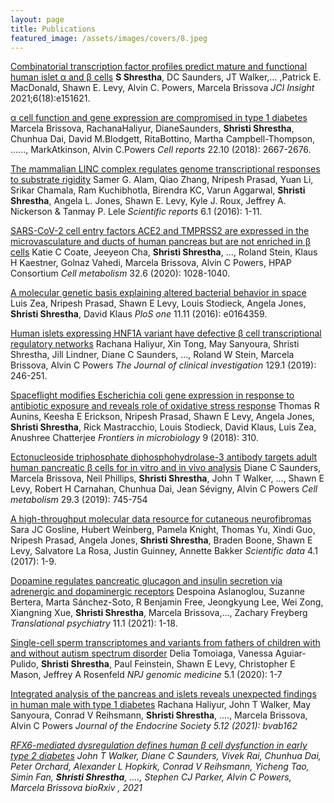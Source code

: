 ```yaml
---
layout: page
title: Publications
featured_image: /assets/images/covers/8.jpeg
---
```

[Combinatorial transcription factor profiles predict mature and functional human islet α and β cells](https://insight.jci.org/articles/view/151621?utm_source=submission_site&utm_medium=email&utm_campaign=notice-of-publication)
**S Shrestha**, DC Saunders, JT Walker,… ,Patrick E. MacDonald, Shawn E. Levy, Alvin C. Powers, Marcela Brissova
<em>JCI Insight</em> 2021;6(18):e151621.

[α cell function and gene expression are compromised in type 1 diabetes](https://www.cell.com/cell-reports/pdf/S2211-1247(18)30213-4.pdf)
Marcela Brissova, RachanaHaliyur, DianeSaunders, **Shristi Shrestha**, Chunhua Dai, David M.Blodgett, RitaBottino, Martha Campbell-Thompson, ......, MarkAtkinson, Alvin C.Powers
<em>Cell reports</em> 22.10 (2018): 2667-2676.

[The mammalian LINC complex regulates genome transcriptional responses to substrate rigidity](https://www.nature.com/articles/srep38063)
Samer G. Alam, Qiao Zhang, Nripesh Prasad, Yuan Li, Srikar Chamala, Ram Kuchibhotla, Birendra KC, Varun Aggarwal, **Shristi Shrestha**, Angela L. Jones, Shawn E. Levy, Kyle J. Roux, Jeffrey A. Nickerson & Tanmay P. Lele 
<em>Scientific reports</em> 6.1 (2016): 1-11.

[SARS-CoV-2 cell entry factors ACE2 and TMPRSS2 are expressed in the microvasculature and ducts of human pancreas but are not enriched in β cells](https://www.sciencedirect.com/science/article/pii/S155041312030601X)
Katie C Coate, Jeeyeon Cha, **Shristi Shrestha**, ..., Roland Stein, Klaus H Kaestner, Golnaz Vahedi, Marcela Brissova, Alvin C Powers, HPAP Consortium
<em>Cell metabolism</em> 32.6 (2020): 1028-1040.

[A molecular genetic basis explaining altered bacterial behavior in space](https://journals.plos.org/plosone/article?id=10.1371/journal.pone.0164359)
Luis Zea, Nripesh Prasad, Shawn E Levy, Louis Stodieck, Angela Jones, **Shristi Shrestha**, David Klaus
<em>PloS one</em> 11.11 (2016): e0164359.
 
[Human islets expressing HNF1A variant have defective β cell transcriptional regulatory networks](https://www.jci.org/articles/view/121994)
Rachana Haliyur, Xin Tong, May Sanyoura, Shristi Shrestha, Jill Lindner, Diane C Saunders, ..., Roland W Stein, Marcela Brissova, Alvin C Powers
<em>The Journal of clinical investigation</em> 129.1 (2019): 246-251.

[Spaceflight modifies Escherichia coli gene expression in response to antibiotic exposure and reveals role of oxidative stress response](https://www.frontiersin.org/articles/10.3389/fmicb.2018.00310/full)
Thomas R Aunins, Keesha E Erickson, Nripesh Prasad, Shawn E Levy, Angela Jones, **Shristi Shrestha**, Rick Mastracchio, Louis Stodieck, David Klaus, Luis Zea, Anushree Chatterjee
<em>Frontiers in microbiology</em>  9 (2018): 310.

[Ectonucleoside triphosphate diphosphohydrolase-3 antibody targets adult human pancreatic β cells for in vitro and in vivo analysis](https://www.sciencedirect.com/science/article/pii/S1550413118306399)
Diane C Saunders, Marcela Brissova, Neil Phillips, **Shristi Shrestha**, John T Walker, ..., Shawn E Levy, Robert H Carnahan, Chunhua Dai, Jean Sévigny, Alvin C Powers
<em>Cell metabolism</em>  29.3 (2019): 745-754
    
[A high-throughput molecular data resource for cutaneous neurofibromas](https://www.nature.com/articles/sdata201745)
Sara JC Gosline, Hubert Weinberg, Pamela Knight, Thomas Yu, Xindi Guo, Nripesh Prasad, Angela Jones, **Shristi Shrestha**, Braden Boone, Shawn E Levy, Salvatore La Rosa, Justin Guinney, Annette Bakker
<em>Scientific data</em> 4.1 (2017): 1-9.

[Dopamine regulates pancreatic glucagon and insulin secretion via adrenergic and dopaminergic receptors](https://www.nature.com/articles/s41398-020-01171-z)
Despoina Aslanoglou, Suzanne Bertera, Marta Sánchez-Soto, R Benjamin Free, Jeongkyung Lee, Wei Zong, Xiangning Xue, **Shristi Shrestha**, Marcela Brissova,..., Zachary Freyberg
<em>Translational psychiatry</em> 11.1 (2021): 1-18.

[Single-cell sperm transcriptomes and variants from fathers of children with and without autism spectrum disorder](https://www.nature.com/articles/s41525-020-0117-4)
Delia Tomoiaga, Vanessa Aguiar-Pulido, **Shristi Shrestha**, Paul Feinstein, Shawn E Levy, Christopher E Mason, Jeffrey A Rosenfeld
<em>NPJ genomic medicine</em>  5.1 (2020): 1-7

[Integrated analysis of the pancreas and islets reveals unexpected findings in human male with type 1 diabetes](https://academic.oup.com/jes/article/5/12/bvab162/6414397?login=true)
Rachana Haliyur, John T Walker, May Sanyoura, Conrad V Reihsmann, **Shristi Shrestha**, ...., Marcela Brissova, Alvin C Powers
<em>Journal of the Endocrine Society<em> 5.12 (2021): bvab162

[RFX6-mediated dysregulation defines human β cell dysfunction in early type 2 diabetes](https://www.biorxiv.org/content/10.1101/2021.12.16.466282v1.abstract)
John T Walker, Diane C Saunders, Vivek Rai, Chunhua Dai, Peter Orchard, Alexander L Hopkirk, Conrad V Reihsmann, Yicheng Tao, Simin Fan, **Shristi Shrestha**, ...., Stephen CJ Parker, Alvin C Powers, Marcela Brissova
<em>bioRxiv<em> , 2021



